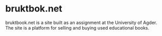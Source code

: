bruktbok.net
============

bruktbook.net is a site built as an assignment at the University of Agder. The site is a platform for selling and 
buying used educational books. 
